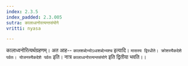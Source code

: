 ```yaml
---
index: 2.3.5
index_padded: 2.3.005
sutra: कालाध्वनोरत्यन्तसंयोगे
vritti: nyasa

---
```

कालाध्वनोरित्यर्थग्रहणम्। अत आह-- `कालशब्देभ्योऽध्वशब्देभ्यश्च` इत्यादि। `मासस्य द्विरधीते। क्रोशस्यैकदेशे पर्वतः। योजनस्यैकदेशे पर्वतः` इति। नात्र `कालाध्वनोरत्यन्तसंयोगे` इति द्वितीया भवति।।